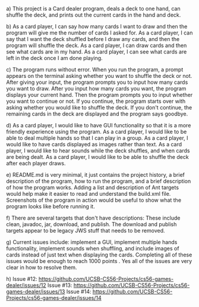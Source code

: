 a) This project is a Card dealer program, deals a deck to one hand, can shuffle the deck, and prints out the current cards in the hand and deck.

b) As a card player, I can say how many cards I want to draw and then the program will give me the number of cards I asked for.
As a card player, I can say that I want the deck shuffled before I draw any cards, and then the program will shuffle the deck.
As a card player, I can draw cards and then see what cards are in my hand.
As a card player, I can see what cards are left in the deck once I am done playing.

c) The program runs without error. When you run the program, a prompt appears on the terminal asking whether you want to shuffle the deck or not. After giving your input, the program prompts you to input how many cards you want to draw. After you input how many cards you want, the program displays your current hand. Then the program prompts you to input whether you want to continue or not. If you continue, the program starts over with asking whether you would like to shuffle the deck. If you don't continue, the remaining cards in the deck are displayed and the program says goodbye.

d) As a card player, I would like to have GUI functionality so that it is a more friendly experience using the program.
As a card player, I would like to be able to deal multiple hands so that I can play in a group.
As a card player, I would like to have cards displayed as images rather than text.
As a card player, I would like to hear sounds while the deck shuffles, and when cards are being dealt.
As a card player, I would like to be able to shuffle the deck after each player draws.

e) README.md is very minimal, it just contains the project history, a brief description of the program, how to run the program, and a brief description of how the program works. Adding a list and description of Ant targets would help make it easier to read and understand the build.xml file. Screenshots of the program in action would be useful to show what the program looks like before running it.

f) There are several targets that don't have descriptions: These include clean, javadoc, jar, download, and publish. The download and publish targets appear to be legacy JWS stuff that needs to be removed.

g) Current issues include: implement a GUI, implement multiple hands functionality, implement sounds when shuffling, and include images of cards instead of just text when displaying the cards. Completing all of these issues would be enough to reach 1000 points . Yes all of the issues are very clear in how to resolve them.

h)
Issue #12: https://github.com/UCSB-CS56-Projects/cs56-games-dealer/issues/12
Issue #13: https://github.com/UCSB-CS56-Projects/cs56-games-dealer/issues/13
Issue #14: https://github.com/UCSB-CS56-Projects/cs56-games-dealer/issues/14

